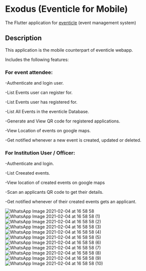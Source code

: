 # Exodus (Eventicle for Mobile)
The Flutter application for [eventicle](https://github.com/BalajSaleem/Eventicle) (event management system)

## Description
This application is the mobile counterpart of eventicle webapp.

Includes the following features:

### For event attendee:
-Authenticate and login user.

-List Events user can register for.

-List Events user has registered for.

-List All Events in the eventicle Database.

-Generate and View QR code for registered applications.

-View Location of events on google maps.

-Get notified whenever a new event is created, updated or deleted.

### For Institution User / Officer:
-Authenticate and login.

-List Creeated events.

-View location of created events on google maps

-Scan an applicants QR code to get their details.

-Get notified whenever of their created events gets an applicant.

![WhatsApp Image 2021-02-04 at 16 58 58](https://user-images.githubusercontent.com/46113862/106889975-914cde80-670a-11eb-8353-36bb0e19f589.jpeg)
![WhatsApp Image 2021-02-04 at 16 58 58 (1)](https://user-images.githubusercontent.com/46113862/106889976-927e0b80-670a-11eb-9f46-8fbccb0507c6.jpeg)
![WhatsApp Image 2021-02-04 at 16 58 58 (2)](https://user-images.githubusercontent.com/46113862/106889979-9316a200-670a-11eb-984a-6a8d97b89f6c.jpeg)
![WhatsApp Image 2021-02-04 at 16 58 58 (3)](https://user-images.githubusercontent.com/46113862/106889981-93af3880-670a-11eb-9e6e-bd4b2d8ae9f4.jpeg)
![WhatsApp Image 2021-02-04 at 16 58 58 (4)](https://user-images.githubusercontent.com/46113862/106889985-93af3880-670a-11eb-8029-b447f13e58b8.jpeg)
![WhatsApp Image 2021-02-04 at 16 58 58 (5)](https://user-images.githubusercontent.com/46113862/106889987-9447cf00-670a-11eb-9e9f-7fe6286bf6a6.jpeg)
![WhatsApp Image 2021-02-04 at 16 58 58 (6)](https://user-images.githubusercontent.com/46113862/106889991-94e06580-670a-11eb-8436-c12d2b42a8c2.jpeg)
![WhatsApp Image 2021-02-04 at 16 58 58 (7)](https://user-images.githubusercontent.com/46113862/106889993-9578fc00-670a-11eb-9edc-4462859966ee.jpeg)
![WhatsApp Image 2021-02-04 at 16 58 58 (8)](https://user-images.githubusercontent.com/46113862/106889995-96119280-670a-11eb-83f5-05f328c882e2.jpeg)
![WhatsApp Image 2021-02-04 at 16 58 58 (9)](https://user-images.githubusercontent.com/46113862/106889996-96119280-670a-11eb-8758-df43cd692e50.jpeg)
![WhatsApp Image 2021-02-04 at 16 58 58 (10)](https://user-images.githubusercontent.com/46113862/106889999-96aa2900-670a-11eb-91cd-0e116b6da358.jpeg)

